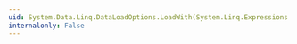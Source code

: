 ```yaml
---
uid: System.Data.Linq.DataLoadOptions.LoadWith(System.Linq.Expressions.LambdaExpression)
internalonly: False
---
```

